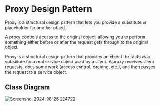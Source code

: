 # Proxy Design Pattern

Proxy is a structural design pattern that lets you provide a substitute or placeholder for another object.

A proxy controls access to the original object, allowing you to perform something either before or after the request gets through to the original object.

Proxy is a structural design pattern that provides an object that acts as a substitute for a real service object used by a client. A proxy receives client requests, does some work (access control, caching, etc.), and then passes the request to a service object.

## Class Diagram

![Screenshot 2024-08-26 224722](https://github.com/user-attachments/assets/1b962ded-aad2-4b27-8902-04cd7d026b62)
